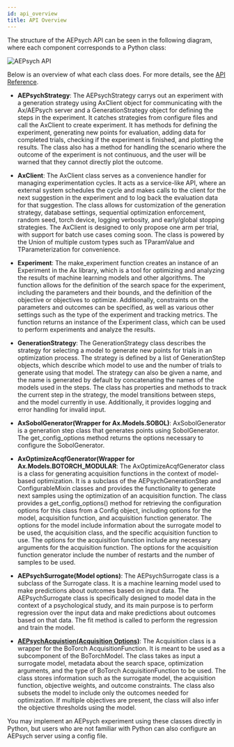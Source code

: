 ```yaml
---
id: api_overview
title: API Overview
---
```


The structure of the AEPsych API can be seen in the following diagram, where each component corresponds to a Python class:

![AEPsych API](assets/api_diagram.png)

Below is an overview of what each class does. For more details, see the [API Reference](/api).

- **AEPsychStrategy**: The AEPsychStrategy carrys out an experiment with a generation strategy using AxClient object for communicating with the Ax/AEPsych server and a GenerationStrategy object for defining the steps in the experiment. It catches strategies from configure files and call the AxClient to create experiment. It has methods for defining the experiment, generating new points for evaluation, adding data for completed trials, checking if the experiment is finished, and plotting the results. The class also has a method for handling the scenario where the outcome of the experiment is not continuous, and the user will be warned that they cannot directly plot the outcome.

- **AxClient**: The AxClient class serves as a convenience handler for managing experimentation cycles. It acts as a service-like API, where an external system schedules the cycle and makes calls to the client for the next suggestion in the experiment and to log back the evaluation data for that suggestion. The class allows for customization of the generation strategy, database settings, sequential optimization enforcement, random seed, torch device, logging verbosity, and early/global stopping strategies. The AxClient is designed to only propose one arm per trial, with support for batch use cases coming soon. The class is powered by the Union of multiple custom types such as TParamValue and TParameterization for convenience.

- **Experiment**: The make_experiment function creates an instance of an Experiment in the Ax library, which is a tool for optimizing and analyzing the results of machine learning models and other algorithms. The function allows for the definition of the search space for the experiment, including the parameters and their bounds, and the definition of the objective or objectives to optimize. Additionally, constraints on the parameters and outcomes can be specified, as well as various other settings such as the type of the experiment and tracking metrics. The function returns an instance of the Experiment class, which can be used to perform experiments and analyze the results.

- **GenerationStrategy**: The GenerationStrategy class describes the strategy for selecting a model to generate new points for trials in an optimization process. The strategy is defined by a list of GenerationStep objects, which describe which model to use and the number of trials to generate using that model. The strategy can also be given a name, and the name is generated by default by concatenating the names of the models used in the steps. The class has properties and methods to track the current step in the strategy, the model transitions between steps, and the model currently in use. Additionally, it provides logging and error handling for invalid input.

- **AxSobolGenerator(Wrapper for Ax.Models.SOBOL)**: AxSobolGenerator is a generation step class that generates points using SobolGenerator. The get_config_options method returns the options necessary to configure the SobolGenerator.

- **AxOptimizeAcqfGenerator(Wrapper for Ax.Models.BOTORCH_MODULAR**: The AxOptimizeAcqfGenerator class is a class for generating acquisition functions in the context of model-based optimization. It is a subclass of the AEPsychGenerationStep and ConfigurableMixin classes and provides the functionality to generate next samples using the optimization of an acquisition function. The class provides a get_config_options() method for retrieving the configuration options for this class from a Config object, including options for the model, acquisition function, and acquisition function generator. The options for the model include information about the surrogate model to be used, the acquisition class, and the specific acquisition function to use. The options for the acquisition function include any necessary arguments for the acquisition function. The options for the acquisition function generator include the number of restarts and the number of samples to be used.

- **AEPsychSurrogate(Model options)**: The AEPsychSurrogate class is a subclass of the Surrogate class. It is a machine learning model used to make predictions about outcomes based on input data. The AEPsychSurrogate class is specifically designed to model data in the context of a psychological study, and its main purpose is to perform regression over the input data and make predictions about outcomes based on that data. The fit method is called to perform the regression and train the model. 

- **[AEPsychAcquistion(Acquisition Options)](/api/acquisition)**: The Acquisition class is a wrapper for the BoTorch AcquisitionFunction. It is meant to be used as a subcomponent of the BoTorchModel. The class takes as input a surrogate model, metadata about the search space, optimization arguments, and the type of BoTorch AcquisitionFunction to be used. The class stores information such as the surrogate model, the acquisition function, objective weights, and outcome constraints. The class also subsets the model to include only the outcomes needed for optimization. If multiple objectives are present, the class will also infer the objective thresholds using the model.

You may implement an AEPsych experiment using these classes directly in Python, but users who are not familiar with Python can also configure an AEPsych server using a config file.

